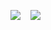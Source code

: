 <p align="center" style = "display:flex;">
  <a href="https://skillicons.dev">
    <img src="https://skillicons.dev/icons?i=androidstudio,unity,arduino,blender,cs,cpp,java,python,bots,firebase,git,github,mysql,js,html,css&perline=4" />
  </a>
  &nbsp;&nbsp;&nbsp;&nbsp;
  <a href="https://skillicons.dev">
    <img src="https://github-readme-stats.vercel.app/api/top-langs/?username=PriyanshuGahlot&layout=donut&langs_count=20">
  </a>
</p>
